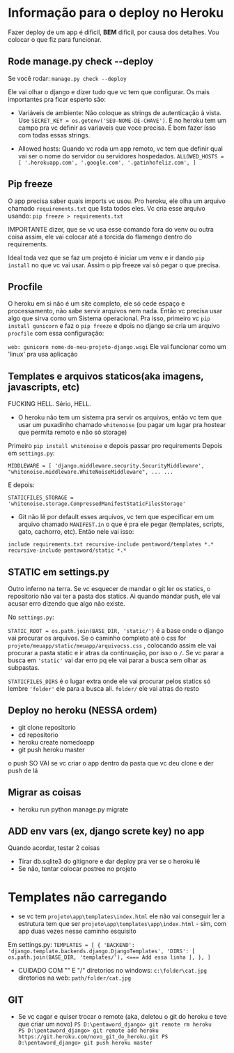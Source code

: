 # Informação para o deploy no Heroku

Fazer deploy de um app é dificil, **BEM** dificil, por causa dos detalhes.
Vou colocar o que fiz para funcionar.

## Rode manage.py check --deploy
Se você rodar:
`manage.py check --deploy`

Ele vai olhar o django e dizer tudo que vc tem que configurar. 
Os mais importantes pra ficar esperto são:

- Variáveis de ambiente: Não coloque as strings de autenticação à vista. Use
`SECRET_KEY = os.getenv('SEU-NOME-DE-CHAVE')`. E no heroku tem um campo pra vc
definir as variaveis que voce precisa. É bom fazer isso com todas essas strings.

- Allowed hosts: Quando vc roda um app remoto, vc tem que definir qual vai ser o nome
do servidor ou servidores hospedados.
`ALLOWED_HOSTS = [
    '.herokuapp.com',
    '.google.com',
    '.gatinhofeliz.com',
]`

## Pip freeze
O app precisa saber quais imports vc usou. Pro heroku, ele olha um arquivo chamado
`requirements.txt` que lista todos eles. Vc cria esse arquivo usando:
`pip freeze > requirements.txt`

IMPORTANTE dizer, que se vc usa esse comando fora do venv ou outra coisa assim, ele vai colocar
até a torcida do flamengo dentro do requirements.

Ideal toda vez que se faz um projeto é iniciar um venv e ir dando `pip install` no que vc vai usar. Assim
o pip freeze vai só pegar o que precisa.

## Procfile
O heroku em si não é um site completo, ele só cede espaço e processamento, não sabe servir arquivos nem nada. Então vc precisa usar algo
que sirva como um Sistema operacional. Pra isso, primeiro vc `pip install gunicorn` e faz o `pip freeze` e dpois no django se cria um arquivo `procfile` com essa configuração:

`web: gunicorn nome-do-meu-projeto-django.wsgi`
Ele vai funcionar como um 'linux' pra usa aplicação

## Templates e arquivos staticos(aka imagens, javascripts, etc)
FUCKING HELL. Sério, HELL.

- O heroku não tem um sistema pra servir os arquivos, então vc tem que usar um puxadinho chamado `whitenoise` (ou pagar um lugar pra hostear que permita remoto e não só storage)

Primeiro `pip install whitenoise` e depois passar pro requirements
Depois em `settings.py`:

`MIDDLEWARE = [
    'django.middleware.security.SecurityMiddleware',
    "whitenoise.middleware.WhiteNoiseMiddleware",
    ...
    ...`

E depois:

`STATICFILES_STORAGE = 'whitenoise.storage.CompressedManifestStaticFilesStorage'`


- Git não lê por default esses arquivos, vc tem que especificar em um arquivo chamado `MANIFEST.in` o que
é pra ele pegar (templates, scripts, gato, cachorro, etc). Então nele vai isso:

`include requirements.txt
recursive-include pentaword/templates *.*
recursive-include pentaword/static *.*`

## STATIC em settings.py
Outro inferno na terra. Se vc esquecer de mandar o git ler os statics, o repositorio não vai ter a pasta dos
statics. Ai quando mandar push, ele vai acusar erro dizendo que algo não existe.

No `settings.py`:

`STATIC_ROOT = os.path.join(BASE_DIR, 'static/')` é a base onde o django vai procurar os arquivos.
Se o caminho completo até o css for
`projeto/meuapp/static/meuapp/arquivocss.css` , colocando assim ele vai procurar a pasta static e ir atras da continuação, por isso o
`/`. Se vc parar a busca em `'static'` vai dar erro pq ele vai parar a busca sem olhar as subpastas.

`STATICFILES_DIRS` é o lugar extra onde ele vai procurar pelos statics só lembre
`'folder'` ele para a busca ali. `folder/` ele vai atras do resto


## Deploy no heroku (NESSA ordem)
- git clone repositorio
- cd repositorio
- heroku create nomedoapp
- git push heroku master

o push SO VAI se vc criar o app dentro da pasta que vc deu clone e der push de lá

## Migrar as coisas
- heroku run python manage.py migrate

## ADD env vars (ex, django screte key) no app


Quando acordar, testar 2 coisas
- Tirar db.sqlite3 do gitignore e dar deploy pra ver se o heroku lê
- Se não, tentar colocar postree no projeto

# Templates não carregando

- se vc tem
`projeto\app\templates\index.html` ele não vai conseguir ler
a estrutura tem que ser `projeto\app\templates\app\index.html` - sim, com app duas vezes nesse caminho esquisito

Em settings.py:
`TEMPLATES = [
    {
        'BACKEND': 'django.template.backends.django.DjangoTemplates',
        'DIRS': [
            os.path.join(BASE_DIR, 'templates/'), <=== Add essa linha
        ],
    },
]`

- CUIDADO COM "\" E "/"
diretorios no windows:
`c:\folder\cat.jpg`
diretorios na web:
`path/folder/cat.jpg`

## GIT

- Se vc cagar e quiser trocar o remote (aka, deletou o git do heroku e teve que criar um novo)
`PS D:\pentaword_django> git remote rm heroku      
PS D:\pentaword_django> git remote add heroku https://git.heroku.com/novo_git_do_heroku.git
PS D:\pentaword_django> git push heroku master`





